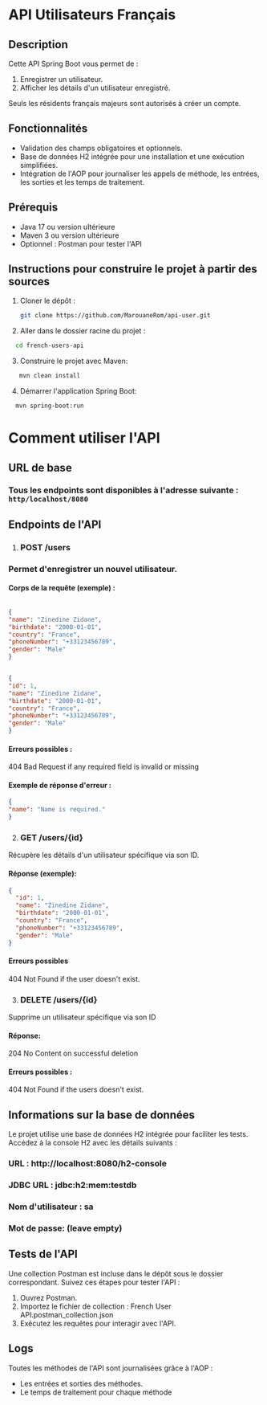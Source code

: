 # API Utilisateurs Français

## Description
Cette API Spring Boot vous permet de :
1. Enregistrer un utilisateur.
2. Afficher les détails d'un utilisateur enregistré.

Seuls les résidents français majeurs sont autorisés à créer un compte.

## Fonctionnalités
- Validation des champs obligatoires et optionnels.
- Base de données H2 intégrée pour une installation et une exécution simplifiées.
- Intégration de l'AOP pour journaliser les appels de méthode, les entrées, les sorties et les temps de traitement.

## Prérequis
- Java 17 ou version ultérieure
- Maven 3 ou version ultérieure
- Optionnel : Postman pour tester l'API

## Instructions pour construire le projet à partir des sources

1. Cloner le dépôt :
   ```bash
   git clone https://github.com/MarouaneRom/api-user.git

2. Aller dans le dossier racine du projet :
 ```bash 
   cd french-users-api 
   ```

3. Construire le projet avec Maven:
```bash
   mvn clean install 
   ```

4. Démarrer l'application Spring Boot:
 ```bash
   mvn spring-boot:run
```
# Comment utiliser l'API
## URL de base
### Tous les endpoints sont disponibles à l'adresse suivante :`` http/localhost/8080``

## Endpoints de l'API
1. ### POST /users

### Permet d'enregistrer un nouvel utilisateur.

#### Corps de la requête (exemple) :

``` Json 

{
"name": "Zinedine Zidane",
"birthdate": "2000-01-01",
"country": "France",
"phoneNumber": "+33123456789",
"gender": "Male"
}
```

``` Json 

{
"id": 1,
"name": "Zinedine Zidane",
"birthdate": "2000-01-01",
"country": "France",
"phoneNumber": "+33123456789",
"gender": "Male"
}
```

#### Erreurs possibles :

404 Bad Request if any required field is invalid or missing

#### Exemple de réponse d'erreur :

``` Json 
{
"name": "Name is required."
}
``` 

2. ### GET /users/{id}

Récupère les détails d'un utilisateur spécifique via son ID.

#### Réponse (exemple):

``` Json
{
  "id": 1,
  "name": "Zinedine Zidane",
  "birthdate": "2000-01-01",
  "country": "France",
  "phoneNumber": "+33123456789",
  "gender": "Male"
} 
``` 

#### Erreurs possibles

404 Not Found if the user doesn't exist.

3. ### DELETE /users/{id}

Supprime un utilisateur spécifique via son ID

#### Réponse:

204 No Content on successful deletion

#### Erreurs possibles :

404 Not Found if the users doesn't exist.

## Informations sur la base de données 
Le projet utilise une base de données H2 intégrée pour faciliter les tests. Accédez à la console H2 avec les détails suivants :

### URL : http://localhost:8080/h2-console

### JDBC URL : jdbc:h2:mem:testdb

### Nom d'utilisateur : sa

### Mot de passe: (leave empty)

## Tests de l'API
Une collection Postman est incluse dans le dépôt sous le dossier correspondant. Suivez ces étapes pour tester l'API :

1. Ouvrez Postman.
2. Importez le fichier de collection : French User API.postman_collection.json
3. Exécutez les requêtes pour interagir avec l'API.

## Logs


Toutes les méthodes de l'API sont journalisées grâce à l'AOP :
- Les entrées et sorties des méthodes.
- Le temps de traitement pour chaque méthode

